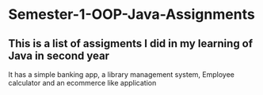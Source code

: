 # Semester-1-OOP-Java-Assignments
## This is a list of assigments I did in my learning of Java in second year
It has a simple banking app, a library management system, Employee calculator and an ecommerce like application

